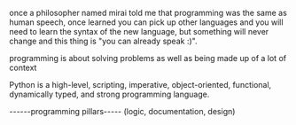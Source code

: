 once a philosopher named mirai told me that programming was the same as human speech, once learned you can pick up other languages ​​and you will need to learn the syntax of the new language, but something will never change and this thing is "you can already speak :)".

programming is about solving problems as well as being made up of a lot of context

Python is a high-level, scripting, imperative, object-oriented, functional, dynamically typed, and strong programming language.

------programming pillars-----
(logic, documentation, design)


